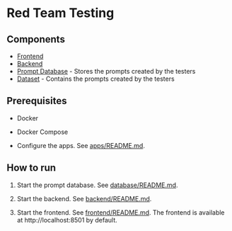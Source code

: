 # Red Team Testing

## Components

- [Frontend](frontend/README.md)
- [Backend](backend/README.md)
- [Prompt Database](database/README.md) - Stores the prompts created by the testers
- [Dataset](dataset/README.md) - Contains the prompts created by the testers

## Prerequisites

- Docker
- Docker Compose

- Configure the apps. See [apps/README.md](apps/README.md).

## How to run

1. Start the prompt database. See [database/README.md](database/README.md).

2. Start the backend. See [backend/README.md](backend/README.md).

3. Start the frontend. See [frontend/README.md](frontend/README.md). The frontend is available at http://localhost:8501 by default.
